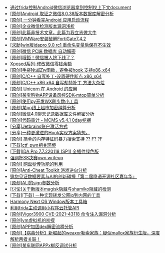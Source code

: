+ [通过frida控制Android微信浏览器拿到控制权上下文document](https://bbs.kanxue.com/thread-284761.htm)
+ [[原创]Android 取证之微信8.0.38版本数据库解密分析](https://bbs.kanxue.com/thread-278092.htm)
+ [[原创] 一分钟看完Android 应用启动流程](https://bbs.kanxue.com/thread-284686.htm)
+ [[原创]企业微信检测版本漏洞浅析](https://bbs.kanxue.com/thread-284796.htm)
+ [[原创]此篇非技术文章，此篇为我立志做大牛](https://bbs.kanxue.com/thread-284823.htm)
+ [[原创]VMWare安装破解FortiGate7.4.2](https://bbs.kanxue.com/thread-284794.htm)
+ [[求助]win版idapro 9.0 rc1 重命名变量后保存不生效](https://bbs.kanxue.com/thread-284870.htm)
+ [[原创]微信 PC端 数据库 自动解密](https://bbs.kanxue.com/thread-268554.htm)
+ [[原创]哦豁！微信被人挤下线了？](https://bbs.kanxue.com/thread-273129.htm)
+ [Xposed系列-修改微信零钱余额](https://bbs.kanxue.com/thread-274794.htm)
+ [[原创]手搓Nt*或Zw*函数，避免被hook 支持x86_x64](https://bbs.kanxue.com/thread-284264.htm)
+ [[原创]C/C++ 自写补丁-设置硬件断点 x86_x64](https://bbs.kanxue.com/thread-283839.htm)
+ [[原创]C/C++ x86 x64 自写劫持补丁 方法大杂烩](https://bbs.kanxue.com/thread-282745.htm)
+ [[原创] Unicorn 在 Android 的应用](https://bbs.kanxue.com/thread-253868.htm)
+ [[原创]某宝购物APP设备风控SDK-mtop简单分析](https://bbs.kanxue.com/thread-284241.htm)
+ [[原创]使用py开发WX刷步数小工具](https://bbs.kanxue.com/thread-284858.htm)
+ [[原创]某pp线上超市加密纯算分析](https://bbs.kanxue.com/thread-284599.htm)
+ [[原创]微信4.0聊天记录数据库文件解密分析](https://bbs.kanxue.com/thread-284417.htm)
+ [[原创]代码审计 - MCMS v5.4.1 0day挖掘](https://bbs.kanxue.com/thread-284806.htm)
+ [[分享]Jetbrains账户激活方式](https://bbs.kanxue.com/thread-284298.htm)
+ [[分享]一种更激进的Hook实现方案猜想。](https://bbs.kanxue.com/thread-284824.htm)
+ [[原创] 简单的内存特征码暴力搜索支持 ?? F? ?F](https://bbs.kanxue.com/thread-284451.htm)
+ [[下载]ctf_pwn相关环境](https://bbs.kanxue.com/thread-278044.htm)
+ [[下载]IDA Pro 7.7.220118 (SP1) 全插件绿色版](https://bbs.kanxue.com/thread-276531.htm)
+ [强网杯S8决赛pwn writeup](https://bbs.kanxue.com/thread-284725.htm)
+ [[原创] 网盘秒传功能的利用](https://bbs.kanxue.com/thread-284783.htm)
+ [[原创]Anti-Cheat Toolkit 游戏逆向分析](https://bbs.kanxue.com/thread-283275.htm)
+ [邀您见证数据要素与AI的创新碰撞「第二届隐语开源社区嘉年华」](https://bbs.kanxue.com/thread-284875.htm)
+ [[原创]ALI的sign参数分析](https://bbs.kanxue.com/thread-284292.htm)
+ [[讨论]关于新版本magisk隐藏与shamiko隐藏的检测](https://bbs.kanxue.com/thread-284859.htm)
+ [[下载][下载] 一种实现转发公网ip到内网的工具](https://bbs.kanxue.com/thread-284837.htm)
+ [Harmony Next OS Window版本工具箱](https://bbs.kanxue.com/thread-284829.htm)
+ [利用frida主动调用小程序云托管API](https://bbs.kanxue.com/thread-284878.htm)
+ [[原创]Vigor3900 CVE-2021-43118 命令注入漏洞分析](https://bbs.kanxue.com/thread-282750.htm)
+ [[原创]vm虚拟机的初探](https://bbs.kanxue.com/thread-284883.htm)
+ [[原创]APP加固dex解密流程分析](https://bbs.kanxue.com/thread-280609.htm)
+ [[原创]【病毒分析】新崛起的weaxor勒索家族：疑似mallox家族衍生版，深度解析两者关联！](https://bbs.kanxue.com/thread-284882.htm)
+ [[原创]某车联网APPx梆反调试分析](https://bbs.kanxue.com/thread-277692.htm)
